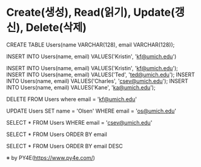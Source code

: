 # Create(생성), Read(읽기), Update(갱신), Delete(삭제)

CREATE TABLE Users(name VARCHAR(128), email VARCHAR(128));

INSERT INTO Users(name, email) VALUES('Kristin', 'kf@umich.edu')

INSERT INTO Users(name, email) VALUES('Kristin', 'kf@umich.edu');
INSERT INTO Users(name, email) VALUES('Ted', 'ted@umich.edu');
INSERT INTO Users(name, email) VALUES('Charles', 'csev@umich.edu');
INSERT INTO Users(name, email) VALUES('Kane', 'ka@umich.edu');

DELETE FROM Users where email = 'kf@umich.edu'

UPDATE Users SET name = 'Olsen' WHERE email = 'os@umich.edu'

SELECT * FROM Users WHERE email = 'csev@umich.edu'

SELECT * FROM Users ORDER BY email 

SELECT * FROM Users ORDER BY email DESC


※ by PY4E(https://www.py4e.com/)

